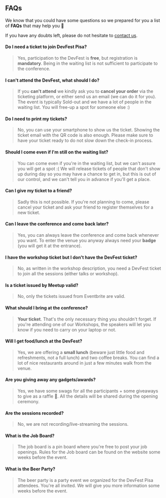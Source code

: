 ## FAQs

We know that you could have some questions so we prepared for you a list of **FAQs** that may help you 💪

If you have any doubts left, please do not hesitate to [contact us](mailto:pisagdg+devfest@gmail.com).

<!-- ### How do I get there?

You can easily reach **Polo Fibonacci** with public transportation or just by walking. Please check the [location page](/location) where you can find further details. -->

#### Do I need a ticket to join DevFest Pisa?

> Yes, participation to the DevFest is **free**, but registration is **mandatory**. Being in the waiting list is not sufficient to participate to the conference.

#### I can't attend the DevFest, what should I do?

> If you **can't attend** we kindly ask you to **cancel your order** via the ticketing platform, or either send us an email (we can do it for you). The event is typically Sold-out and we have a lot of people in the waiting list. You will free-up a spot for someone else :)

#### Do I need to print my tickets?

> No, you can use your smartphone to show us the ticket. Showing the ticket email with the QR code is also enough. Please make sure to have your ticket ready to do not slow down the check-in process.

#### Should I come even if I'm still on the waiting list?

> You can come even if you're in the waiting list, but we can't assure you will get a spot :( We will release tickets of people that don't show up during day so you may have a chance to get in, but this is out of our control, and we can't tell you in advance if you'll get a place.

#### Can I give my ticket to a friend?

> Sadly this is not possible. If you're not planning to come, please cancel your ticket and ask your friend to register themselves for a new ticket.

#### Can I leave the conference and come back later?

> Yes, you can always leave the conference and come back whenever you want. To enter the venue you anyway always need your **badge** (you will get it at the entrance).

#### I have the workshop ticket but I don't have the DevFest ticket?

> No, as written in the workshop description, you need a DevFest ticket to join all the sessions (either talks or workshop).

#### Is a ticket issued by Meetup valid?

> No, only the tickets issued from Eventbrite are valid.

<!-- You can take one from this [platform](https://devfestpisa2024.eventbrite.com). -->

#### What should I bring at the conference?

> **Your ticket**. That's the only necessary thing you shouldn't forget. If you're attending one of our Workshops, the speakers will let you know if you need to carry on your laptop or not.

#### Will I get food/lunch at the DevFest?

> Yes, we are offering a **small lunch** (beware just little food and refreshments, not a full lunch) and two coffee breaks. You can find a lot of nice restaurants around in just a few minutes walk from the venue.

#### Are you giving away any gadgets/awards?

> Yes, we have some swags for all the participants + some giveaways to give as a raffle <span style="font-style: normal;">🎁</span>. All the details will be shared during the opening ceremony.

#### Are the sessions recorded?

> No, we are not recording/live-streaming the sessions.

#### What is the Job Board?

> The job board is a pin board where you're free to post your job openings. Rules for the Job board can be found on the website some weeks before the event.

#### What is the Beer Party?

> The beer party is a party event we organized for the DevFest Pisa attendees. You're all invited. We will give you more information some weeks before the event.

<!-- It will be at "Lo Spaventapasseri - The Scare Crow", all the details are here: There Will Be No DevFest Without A Networking Beer! -->
